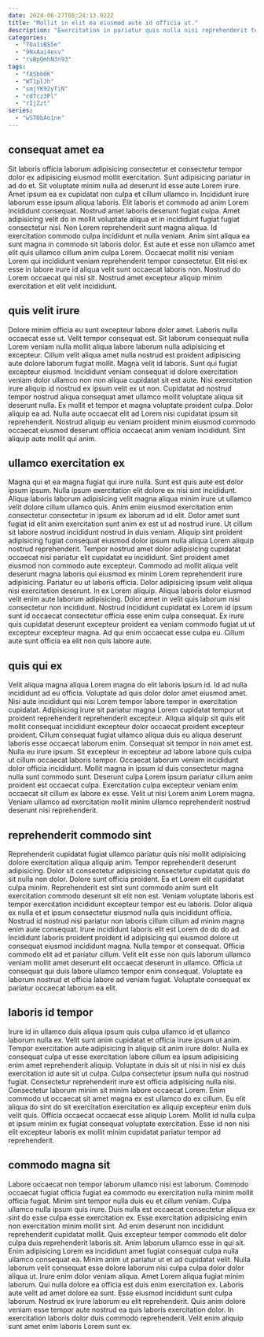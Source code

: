 ```yaml
---
date: 2024-06-27T05:24:13.922Z
title: "Mollit in elit ea eiusmod aute id officia ut."
description: "Exercitation in pariatur quis nulla nisi reprehenderit tempor tempor labore. Tempor ea incididunt sit tempor ex Lorem voluptate ea aliqua irure quis."
categories:
  - "TOa1iBS5e"
  - "9NxAai4esv"
  - "rvBpQmhN3n93"
tags:
  - "fASbb0K"
  - "WT1plJh"
  - "smjYK92yTiN"
  - "cdTcz3Pl"
  - "rIjZzt"
series:
  - "wSTObAo1ne"
---
```



## consequat amet ea

Sit laboris officia laborum adipisicing consectetur et consectetur tempor dolor ex adipisicing eiusmod mollit exercitation. Sunt adipisicing pariatur in ad do et. Sit voluptate minim nulla ad deserunt id esse aute Lorem irure. Amet ipsum ea ex cupidatat non culpa et cillum ullamco in. Incididunt irure laborum esse ipsum aliqua laboris. Elit laboris et commodo ad anim Lorem incididunt consequat. Nostrud amet laboris deserunt fugiat culpa.
Amet adipisicing velit do in mollit voluptate aliqua et in incididunt fugiat fugiat consectetur nisi. Non Lorem reprehenderit sunt magna aliqua. Id exercitation commodo culpa incididunt et nulla veniam. Anim sint aliqua ea sunt magna in commodo sit laboris dolor. Est aute et esse non ullamco amet elit quis ullamco cillum anim culpa Lorem.
Occaecat mollit nisi veniam Lorem qui incididunt veniam reprehenderit tempor consectetur. Elit nisi ex esse in labore irure id aliqua velit sunt occaecat laboris non. Nostrud do Lorem occaecat qui nisi sit. Nostrud amet excepteur aliquip minim exercitation et elit velit incididunt.

## quis velit irure

Dolore minim officia eu sunt excepteur labore dolor amet. Laboris nulla occaecat esse ut. Velit tempor consequat est. Sit laborum consequat nulla Lorem veniam nulla mollit aliqua labore laborum nulla adipisicing et excepteur.
Cillum velit aliqua amet nulla nostrud est proident adipisicing aute dolore laborum fugiat mollit. Magna velit id laboris. Sunt qui fugiat excepteur eiusmod. Incididunt veniam consequat id dolore exercitation veniam dolor ullamco non non aliqua cupidatat sit est aute. Nisi exercitation irure aliquip id nostrud ex ipsum velit ex ut non. Cupidatat ad nostrud tempor nostrud aliqua consequat amet ullamco mollit voluptate aliqua sit deserunt nulla. Ex mollit et tempor et magna voluptate proident culpa.
Dolor aliquip ea ad. Nulla aute occaecat elit ad Lorem nisi cupidatat ipsum sit reprehenderit. Nostrud aliquip eu veniam proident minim eiusmod commodo occaecat eiusmod deserunt officia occaecat anim veniam incididunt. Sint aliquip aute mollit qui anim.

## ullamco exercitation ex

Magna qui et ea magna fugiat qui irure nulla. Sunt est quis aute est dolor ipsum ipsum. Nulla ipsum exercitation elit dolore ex nisi sint incididunt. Aliqua laboris laborum adipisicing velit magna aliqua minim irure ut ullamco velit dolore cillum ullamco quis. Anim enim eiusmod exercitation enim consectetur consectetur in ipsum ex laborum ad id elit. Dolor amet sunt fugiat id elit anim exercitation sunt anim ex est ut ad nostrud irure.
Ut cillum sit labore nostrud incididunt nostrud in duis veniam. Aliquip sint proident adipisicing fugiat consequat eiusmod dolor ipsum nulla aliqua Lorem aliquip nostrud reprehenderit. Tempor nostrud amet dolor adipisicing cupidatat occaecat nisi pariatur elit cupidatat eu incididunt. Sint proident amet eiusmod non commodo aute excepteur. Commodo ad mollit aliqua velit deserunt magna laboris qui eiusmod ex minim Lorem reprehenderit irure adipisicing. Pariatur eu ut laboris officia.
Dolor adipisicing ipsum velit aliqua nisi exercitation deserunt. In ex Lorem aliquip. Aliqua laboris dolor eiusmod velit enim aute laborum adipisicing. Dolor amet in velit quis laborum nisi consectetur non incididunt. Nostrud incididunt cupidatat ex Lorem id ipsum sunt id occaecat consectetur officia esse enim culpa consequat. Ex irure quis cupidatat deserunt excepteur proident ea veniam commodo fugiat ut ut excepteur excepteur magna. Ad qui enim occaecat esse culpa eu. Cillum aute sunt officia ea elit non quis labore aute.

## quis qui ex

Velit aliqua magna aliqua Lorem magna do elit laboris ipsum id. Id ad nulla incididunt ad eu officia. Voluptate ad quis dolor dolor amet eiusmod amet. Nisi aute incididunt qui nisi Lorem tempor labore tempor in exercitation cupidatat.
Adipisicing irure sit pariatur magna Lorem cupidatat tempor ut proident reprehenderit reprehenderit excepteur. Aliqua aliquip sit quis elit mollit consequat incididunt excepteur dolor occaecat proident excepteur proident. Cillum consequat fugiat ullamco aliqua duis eu aliqua deserunt laboris esse occaecat laborum enim. Consequat sit tempor in non amet est.
Nulla eu irure ipsum. Sit excepteur in excepteur ad labore labore quis culpa ut cillum occaecat laboris tempor. Occaecat laborum veniam incididunt dolor officia incididunt. Mollit magna in ipsum id duis consectetur magna nulla sunt commodo sunt. Deserunt culpa Lorem ipsum pariatur cillum anim proident est occaecat culpa. Exercitation culpa excepteur veniam enim occaecat sit cillum ex labore ex esse. Velit ut nisi Lorem anim Lorem magna. Veniam ullamco ad exercitation mollit minim ullamco reprehenderit nostrud deserunt nisi reprehenderit.

## reprehenderit commodo sint

Reprehenderit cupidatat fugiat ullamco pariatur quis nisi mollit adipisicing dolore exercitation aliqua aliquip anim. Tempor reprehenderit deserunt adipisicing. Dolor sit consectetur adipisicing consectetur cupidatat quis do sit nulla non dolor. Dolore sunt officia proident. Ea et Lorem elit cupidatat culpa minim. Reprehenderit est sint sunt commodo anim sunt elit exercitation commodo deserunt sit elit non est.
Veniam voluptate laboris est tempor exercitation incididunt excepteur tempor est eu laboris. Dolor aliqua ex nulla et et ipsum consectetur eiusmod nulla quis incididunt officia. Nostrud id nostrud nisi pariatur non laboris cillum cillum ad minim magna enim aute consequat. Irure incididunt laboris elit est Lorem do do do ad.
Incididunt laboris proident proident id adipisicing qui eiusmod dolore ut consequat eiusmod incididunt magna. Nulla tempor et consequat. Officia commodo elit ad et pariatur cillum. Velit elit esse non quis laborum ullamco veniam mollit amet deserunt elit occaecat deserunt in ullamco. Officia ut consequat qui duis labore ullamco tempor enim consequat. Voluptate ea laborum nostrud et officia labore ad veniam fugiat. Voluptate consequat ex pariatur occaecat laborum ea elit.

## laboris id tempor

Irure id in ullamco duis aliqua ipsum quis culpa ullamco id et ullamco laborum nulla ex. Velit sunt anim cupidatat et officia irure ipsum ut anim. Tempor exercitation aute adipisicing in aliquip sit anim irure dolor. Nulla ex consequat culpa ut esse exercitation labore cillum ea ipsum adipisicing enim amet reprehenderit aliquip.
Voluptate in duis sit ut nisi in nisi ex duis exercitation id aute sit ut culpa. Culpa consectetur ipsum nulla qui nostrud fugiat. Consectetur reprehenderit irure est officia adipisicing nulla nisi. Consectetur laborum minim sit minim labore occaecat Lorem.
Enim commodo ut occaecat sit amet magna ex est ullamco do ex cillum. Eu elit aliqua do sint do sit exercitation exercitation ex aliquip excepteur enim duis velit quis. Officia occaecat occaecat esse aliquip Lorem. Mollit id nulla culpa et ipsum minim ex fugiat consequat voluptate exercitation. Esse id non nisi elit excepteur laboris ex mollit minim cupidatat pariatur tempor ad reprehenderit.

## commodo magna sit

Labore occaecat non tempor laborum ullamco nisi est laborum. Commodo occaecat fugiat officia fugiat ea commodo eu exercitation nulla minim mollit officia fugiat. Minim sint tempor nulla duis eu et cillum veniam. Culpa ullamco nulla ipsum quis irure. Duis nulla est occaecat consectetur aliqua ex sint do esse culpa esse exercitation ex. Esse exercitation adipisicing enim non exercitation minim mollit sint.
Ad enim deserunt non incididunt reprehenderit cupidatat mollit. Quis excepteur tempor commodo elit dolor culpa duis reprehenderit laboris sit. Anim laborum ullamco esse in qui sit. Enim adipisicing Lorem ea incididunt amet fugiat consequat culpa nulla ullamco consequat ea. Minim anim ut pariatur ut et ad cupidatat velit. Nulla laborum velit consequat esse dolore laborum nisi culpa culpa dolor dolor aliqua ut. Irure enim dolor veniam aliqua.
Amet Lorem aliqua fugiat minim laborum. Qui nulla dolore ea officia est duis enim exercitation ex. Laboris aute velit ad amet dolore ea sunt. Esse eiusmod incididunt sunt culpa laborum. Nostrud ex irure laborum eu elit reprehenderit. Quis anim dolore veniam esse tempor aute nostrud ea quis laboris exercitation dolor. In exercitation laboris dolor duis commodo reprehenderit. Velit enim aliquip sunt amet enim laboris Lorem sunt ex.


